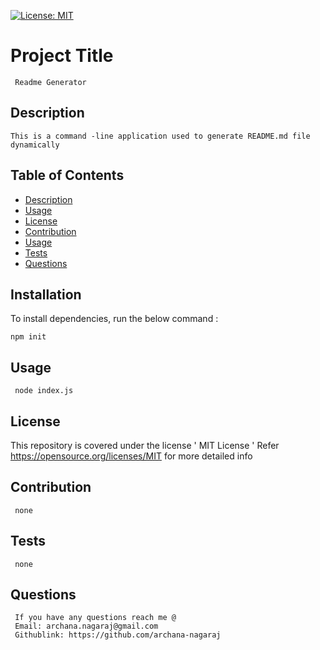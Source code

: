 
  [![License: MIT](https://img.shields.io/badge/License-MIT-yellow.svg)](https://opensource.org/licenses/MIT)


  #  Project Title
     Readme Generator
    
  ##  Description
    This is a command -line application used to generate README.md file dynamically


  ## Table of Contents

  * [Description](#description)
  * [Usage](#usage)
  * [License](#license)
  * [Contribution](#contribution)
  * [Usage](#usage)
  * [Tests](#tests)
  * [Questions](#questions)


  ## Installation

  To install dependencies, run the below command :

    npm init



  ## Usage
     node index.js


  ## License

  This repository is covered under the license ' MIT License
   ' 
  Refer https://opensource.org/licenses/MIT for more detailed info 
    
  
  ## Contribution
     none

  ## Tests
     none

  ## Questions
     If you have any questions reach me @ 
     Email: archana.nagaraj@gmail.com
     Githublink: https://github.com/archana-nagaraj
  